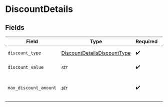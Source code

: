 # DiscountDetails


## Fields

| Field                                                                             | Type                                                                              | Required                                                                          | Description                                                                       |
| --------------------------------------------------------------------------------- | --------------------------------------------------------------------------------- | --------------------------------------------------------------------------------- | --------------------------------------------------------------------------------- |
| `discount_type`                                                                   | [DiscountDetailsDiscountType](../../models/shared/discountdetailsdiscounttype.md) | :heavy_check_mark:                                                                | Type of discount                                                                  |
| `discount_value`                                                                  | *str*                                                                             | :heavy_check_mark:                                                                | Value of Discount.                                                                |
| `max_discount_amount`                                                             | *str*                                                                             | :heavy_check_mark:                                                                | Maximum Value of Discount allowed.                                                |